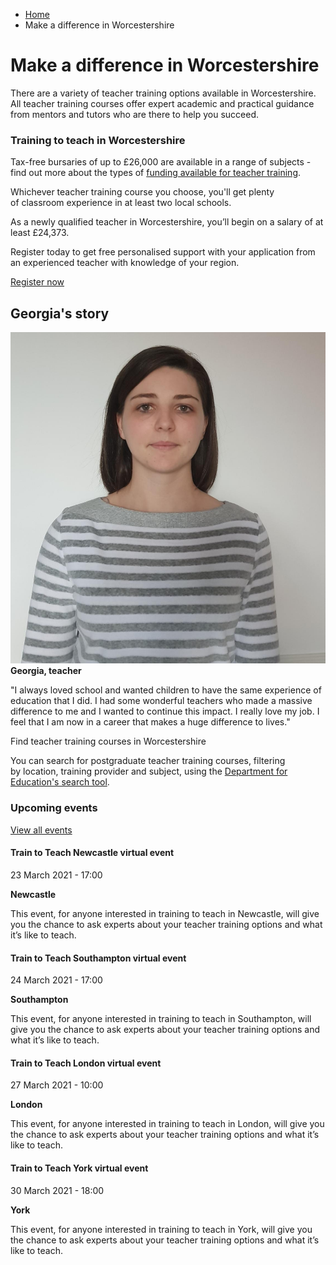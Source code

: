 *   [Home](/)
*   Make a difference in Worcestershire

Make a difference in Worcestershire
===================================

There are a variety of teacher training options available in Worcestershire. All teacher training courses offer expert academic and practical guidance from mentors and tutors who are there to help you succeed.

### Training to teach in Worcestershire

Tax-free bursaries of up to £26,000 are available in a range of subjects - find out more about the types of [funding available for teacher training](https://getintoteaching.education.gov.uk/funding-my-teacher-training/bursaries-and-scholarships-for-teacher-training).

Whichever teacher training course you choose, you'll get plenty of classroom experience in at least two local schools.

As a newly qualified teacher in Worcestershire, you’ll begin on a salary of at least £24,373.

Register today to get free personalised support with your application from an experienced teacher with knowledge of your region.

[Register now](https://register.getintoteaching.education.gov.uk/register)

Georgia's story   
------------------

![](/sites/default/files/Georgia%20Stanley%20image.jpg)**Georgia, teacher**  
  
"I always loved school and wanted children to have the same experience of education that I did. I had some wonderful teachers who made a massive difference to me and I wanted to continue this impact. I really love my job. I feel that I am now in a career that makes a huge difference to lives."

Find teacher training courses in Worcestershire

You can search for postgraduate teacher training courses, filtering by location, training provider and subject, using the [Department for Education's search tool](https://www.gov.uk/find-postgraduate-teacher-training-courses).

### Upcoming events

[View all events](/teaching-events)

[](/teaching-events/train-to-teach-events/train-to-teach-newcastle-virtual-event-230321)

#### Train to Teach Newcastle virtual event

23 March 2021 - 17:00

**Newcastle**

This event, for anyone interested in training to teach in Newcastle, will give you the chance to ask experts about your teacher training options and what it’s like to teach.

[](/teaching-events/train-to-teach-events/train-to-teach-southampton-virtual-event-240321)

#### Train to Teach Southampton virtual event

24 March 2021 - 17:00

**Southampton**

This event, for anyone interested in training to teach in Southampton, will give you the chance to ask experts about your teacher training options and what it’s like to teach.

[](/teaching-events/train-to-teach-events/train-to-teach-london-virtual-event-270321)

#### Train to Teach London virtual event

27 March 2021 - 10:00

**London**

This event, for anyone interested in training to teach in London, will give you the chance to ask experts about your teacher training options and what it’s like to teach.

[](/teaching-events/train-to-teach-events/train-to-teach-york-virtual-event-300321)

#### Train to Teach York virtual event

30 March 2021 - 18:00

**York**

This event, for anyone interested in training to teach in York, will give you the chance to ask experts about your teacher training options and what it’s like to teach.